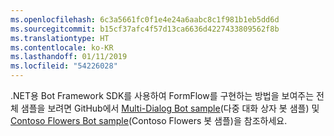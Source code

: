 ```yaml
---
ms.openlocfilehash: 6c3a5661fc0f1e4e24a6aabc8c1f981b1eb5dd6d
ms.sourcegitcommit: b15cf37afc4f57d13ca6636d4227433809562f8b
ms.translationtype: HT
ms.contentlocale: ko-KR
ms.lasthandoff: 01/11/2019
ms.locfileid: "54226028"
---
```

.NET용 Bot Framework SDK를 사용하여 FormFlow를 구현하는 방법을 보여주는 전체 샘플을 보려면 GitHub에서 <a href="https://aka.ms/v3-cs-core-multiDialogs" target="_blank">Multi-Dialog Bot sample</a>(다중 대화 상자 봇 샘플) 및 <a href="https://aka.ms/v3-cs-demo-contosoFlowers" target="_blank">Contoso Flowers Bot sample</a>(Contoso Flowers 봇 샘플)을 참조하세요.

